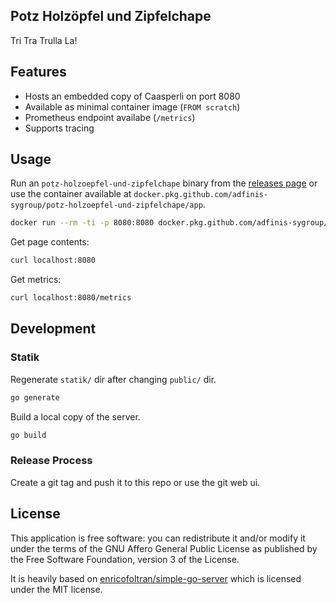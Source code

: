 ## Potz Holzöpfel und Zipfelchape

Tri Tra Trulla La!

## Features

* Hosts an embedded copy of Caasperli on port 8080
* Available as minimal container image (`FROM scratch`)
* Prometheus endpoint availabe (`/metrics`)
* Supports tracing

## Usage

Run an `potz-holzoepfel-und-zipfelchape` binary from the [releases page](https://github.com/adfinis-sygroup/potz-holzoepfel-und-zipfelchape/releases) or use
the container available at `docker.pkg.github.com/adfinis-sygroup/potz-holzoepfel-und-zipfelchape/app`.

```bash
docker run --rm -ti -p 8080:8080 docker.pkg.github.com/adfinis-sygroup/potz-holzoepfel-und-zipfelchape/app
```

Get page contents:
```bash
curl localhost:8080
```

Get metrics:
```bash
curl localhost:8080/metrics
```

## Development

### Statik
Regenerate `statik/` dir after changing `public/` dir.

```bash
go generate
```

Build a local copy of the server.

```bash
go build
```

### Release Process

Create a git tag and push it to this repo or use the git web ui.

## License

This application is free software: you can redistribute it and/or modify it under the terms of the GNU Affero General Public License as published by the Free Software Foundation, version 3 of the License.

It is heavily based on [enricofoltran/simple-go-server](https://github.com/enricofoltran/simple-go-server) which is licensed under the MIT license.
